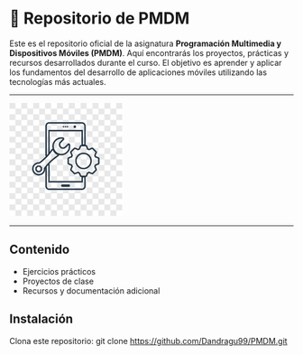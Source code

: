 # 📱 Repositorio de PMDM

Este es el repositorio oficial de la asignatura **Programación Multimedia y Dispositivos Móviles (PMDM)**. Aquí encontrarás los proyectos, prácticas y recursos desarrollados durante el curso. El objetivo es aprender y aplicar los fundamentos del desarrollo de aplicaciones móviles utilizando las tecnologías más actuales.

---


<img src="images/telefono.jpg" width="200"/>


---

## Contenido

- Ejercicios prácticos
- Proyectos de clase
- Recursos y documentación adicional

## Instalación

Clona este repositorio:
git clone https://github.com/Dandragu99/PMDM.git
